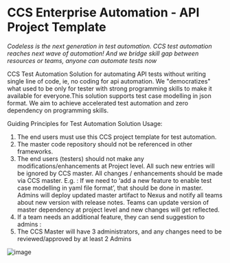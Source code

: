 # CCS Enterprise Automation - API Project Template
_Codeless is the next generation in test automation. CCS test automation reaches next wave of automation! And we bridge skill gap between resources or teams, anyone can automate tests now_

CCS Test Automation Solution for automating API tests without writing single line of code, ie, no coding for api automation. We "democratizes" what used to be only for tester with strong programming skills to make it available for everyone.This solution supports test case modelling in json format. We aim to achieve accelerated test automation and zero dependency on programming skills.

Guiding Principles for Test Automation Solution Usage:
1. The end users must use this CCS project template for test automation. 
2. The master code repository should not be referenced in other frameworks.
3. The end users (testers) should not make any modifications/enhancements at Project level. All such new entries will be ignored by CCS master. All changes / enhancements should be made via CCS master. E.g. : If we need to ‘add a new feature to enable test case modelling in yaml file format’, that should be done in master. Admins will deploy updated master artifact to Nexus and notify all teams about new version with release notes. Teams can update version of master dependency at project level and new changes will get reflected.
4. If a team needs an additional feature, they can send suggestion to admins : <email>
5. The CCS Master will have 3 administrators, and any changes need to be reviewed/approved by at least 2 Admins

![image](https://user-images.githubusercontent.com/89130649/152338982-b8972f59-4edd-4b0b-83eb-679274869872.png)

